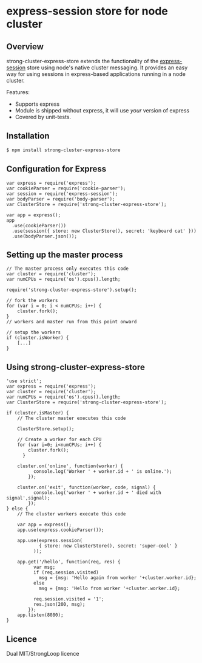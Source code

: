 # express-session store for node cluster

## Overview

strong-cluster-express-store extends the functionality of the
[express-session](https://github.com/expressjs/session) store
using node's native cluster messaging. It provides an easy way for using
sessions in express-based applications running in a node cluster.

Features:

- Supports express
- Module is shipped without express, it will use *your* version of express
- Covered by unit-tests.
 
## Installation

```sh
$ npm install strong-cluster-express-store
```

## Configuration for Express

```
var express = require('express');
var cookieParser = require('cookie-parser');
var session = require('express-session');
var bodyParser = require('body-parser');
var ClusterStore = require('strong-cluster-express-store');
 
var app = express();
app
  .use(cookieParser())
  .use(session({ store: new ClusterStore(), secret: 'keyboard cat' }))
  .use(bodyParser.json());
```

## Setting up the master process

```
// The master process only executes this code
var cluster = require('cluster');
var numCPUs = require('os').cpus().length;
 
require('strong-cluster-express-store').setup();
 
// fork the workers
for (var i = 0; i < numCPUs; i++) {
    cluster.fork();
}
// workers and master run from this point onward
 
// setup the workers
if (cluster.isWorker) {
    [...]
}
```

## Using strong-cluster-express-store

```
'use strict';
var express = require('express');
var cluster = require('cluster');
var numCPUs = require('os').cpus().length;
var ClusterStore = require('strong-cluster-express-store');
 
if (cluster.isMaster) {
    // The cluster master executes this code
     
    ClusterStore.setup();
   
    // Create a worker for each CPU
    for (var i=0; i<numCPUs; i++) {
        cluster.fork();
      }
   
    cluster.on('online', function(worker) {
          console.log('Worker ' + worker.id + ' is online.');
        });
   
    cluster.on('exit', function(worker, code, signal) {
          console.log('worker ' + worker.id + ' died with signal',signal);
        });
} else {
    // The cluster workers execute this code
     
    var app = express();
    app.use(express.cookieParser());
   
    app.use(express.session(
            { store: new ClusterStore(), secret: 'super-cool' }
          ));
   
    app.get('/hello', function(req, res) {
          var msg;
          if (req.session.visited)
            msg = {msg: 'Hello again from worker '+cluster.worker.id};
          else
            msg = {msg: 'Hello from worker '+cluster.worker.id};
       
          req.session.visited = '1';
          res.json(200, msg);
        });
    app.listen(8080);
}
```

## Licence

Dual MIT/StrongLoop licence

